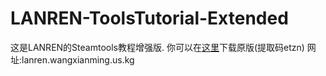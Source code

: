 # LANREN-ToolsTutorial-Extended
这是LANREN的Steamtools教程增强版.
你可以在[这里](https://wwyk.lanzoue.com/b00rnb60ti)下载原版(提取码etzn)
网址:lanren.wangxianming.us.kg
